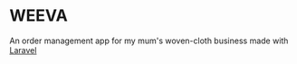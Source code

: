 <h1>WEEVA</h1>
<p>An order management app for my mum's woven-cloth business made with <a href="https://laravel.com/" target="_blank">Laravel</a></p>